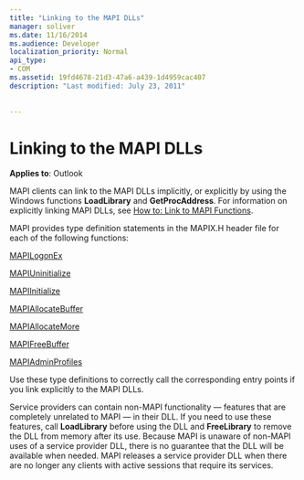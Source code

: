```yaml
---
title: "Linking to the MAPI DLLs"
manager: soliver
ms.date: 11/16/2014
ms.audience: Developer
localization_priority: Normal
api_type:
- COM
ms.assetid: 19fd4678-21d3-47a6-a439-1d4959cac407
description: "Last modified: July 23, 2011"
 
 
---
```


# Linking to the MAPI DLLs

  
  
**Applies to**: Outlook 
  
MAPI clients can link to the MAPI DLLs implicitly, or explicitly by using the Windows functions **LoadLibrary** and **GetProcAddress**. For information on explicitly linking MAPI DLLs, see [How to: Link to MAPI Functions](how-to-link-to-mapi-functions.md).
  
MAPI provides type definition statements in the MAPIX.H header file for each of the following functions:
  
[MAPILogonEx](mapilogonex.md)
  
[MAPIUninitialize](mapiuninitialize.md)
  
[MAPIInitialize](mapiinitialize.md)
  
[MAPIAllocateBuffer](mapiallocatebuffer.md)
  
[MAPIAllocateMore](mapiallocatemore.md)
  
[MAPIFreeBuffer](mapifreebuffer.md)
  
[MAPIAdminProfiles](mapiadminprofiles.md)
  
Use these type definitions to correctly call the corresponding entry points if you link explicitly to the MAPI DLLs.
  
Service providers can contain non-MAPI functionality — features that are completely unrelated to MAPI — in their DLL. If you need to use these features, call **LoadLibrary** before using the DLL and **FreeLibrary** to remove the DLL from memory after its use. Because MAPI is unaware of non-MAPI uses of a service provider DLL, there is no guarantee that the DLL will be available when needed. MAPI releases a service provider DLL when there are no longer any clients with active sessions that require its services. 
  

